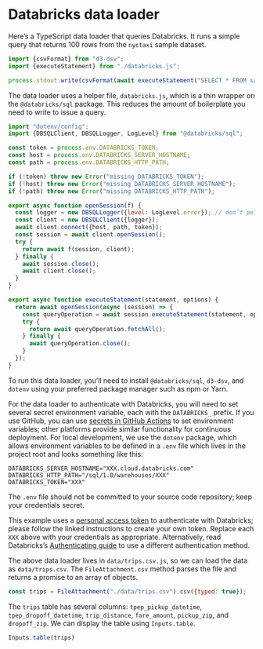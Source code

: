 # Databricks data loader

Here’s a TypeScript data loader that queries Databricks. It runs a simple query that returns 100 rows from the `nyctaxi` sample dataset.

```js run=false
import {csvFormat} from "d3-dsv";
import {executeStatement} from "./databricks.js";

process.stdout.write(csvFormat(await executeStatement("SELECT * FROM samples.nyctaxi.trips LIMIT 100")));
```

The data loader uses a helper file, `databricks.js`, which is a thin wrapper on the `@databricks/sql` package. This reduces the amount of boilerplate you need to write to issue a query.

```js run=false
import "dotenv/config";
import {DBSQLClient, DBSQLLogger, LogLevel} from "@databricks/sql";

const token = process.env.DATABRICKS_TOKEN;
const host = process.env.DATABRICKS_SERVER_HOSTNAME;
const path = process.env.DATABRICKS_HTTP_PATH;

if (!token) throw new Error("missing DATABRICKS_TOKEN");
if (!host) throw new Error("missing DATABRICKS_SERVER_HOSTNAME");
if (!path) throw new Error("missing DATABRICKS_HTTP_PATH");

export async function openSession(f) {
  const logger = new DBSQLLogger({level: LogLevel.error}); // don’t pollute stdout
  const client = new DBSQLClient({logger});
  await client.connect({host, path, token});
  const session = await client.openSession();
  try {
    return await f(session, client);
  } finally {
    await session.close();
    await client.close();
  }
}

export async function executeStatement(statement, options) {
  return await openSession(async (session) => {
    const queryOperation = await session.executeStatement(statement, options);
    try {
      return await queryOperation.fetchAll();
    } finally {
      await queryOperation.close();
    }
  });
}
```

<div class="note">

To run this data loader, you’ll need to install `@databricks/sql`, `d3-dsv`, and `dotenv` using your preferred package manager such as npm or Yarn.

</div>

For the data loader to authenticate with Databricks, you will need to set several secret environment variable, each with the `DATABRICKS_` prefix. If you use GitHub, you can use [secrets in GitHub Actions](https://docs.github.com/en/actions/security-guides/using-secrets-in-github-actions) to set environment variables; other platforms provide similar functionality for continuous deployment. For local development, we use the `dotenv` package, which allows environment variables to be defined in a `.env` file which lives in the project root and looks something like this:

```
DATABRICKS_SERVER_HOSTNAME="XXX.cloud.databricks.com"
DATABRICKS_HTTP_PATH="/sql/1.0/warehouses/XXX"
DATABRICKS_TOKEN="XXX"
```

<div class="warning">

The `.env` file should not be committed to your source code repository; keep your credentials secret.

</div>

This example uses a [personal access token](https://docs.databricks.com/en/dev-tools/nodejs-sql-driver.html#databricks-personal-access-token-authentication) to authenticate with Databricks; please follow the linked instructions to create your own token. Replace each `XXX` above with your credentials as appropriate. Alternatively, read Databricks’s [Authenticating guide](https://docs.databricks.com/en/dev-tools/nodejs-sql-driver.html#authentication) to use a different authentication method.

The above data loader lives in `data/trips.csv.js`, so we can load the data as `data/trips.csv`. The `FileAttachment.csv` method parses the file and returns a promise to an array of objects.

```js echo
const trips = FileAttachment("./data/trips.csv").csv({typed: true});
```

The `trips` table has several columns: `tpep_pickup_datetime`, `tpep_dropoff_datetime`, `trip_distance`, `fare_amount`, `pickup_zip`, and `dropoff_zip`. We can display the table using `Inputs.table`.

```js echo
Inputs.table(trips)
```
